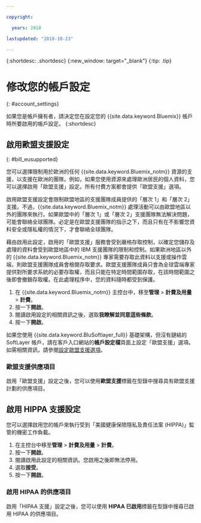 ```yaml
---

copyright:

  years: 2018

lastupdated: "2018-10-23" 

---
```


{:shortdesc: .shortdesc}
{:new_window: target="_blank"}
{:tip: .tip}

# 修改您的帳戶設定
{: #account_settings}

如果您是帳戶擁有者，請決定您在設定您的 {{site.data.keyword.Bluemix}} 帳戶時所要啟用的帳戶設定。
{:shortdesc}

## 啟用歐盟支援設定
{: #bill_eusupported}

您可以選擇限制用於歐洲的任何 {{site.data.keyword.Bluemix_notm}} 資源的支援，以支援在歐洲的團隊。例如，如果您使用資源來處理歐洲居民的個人資料，您可以選擇啟用「歐盟支援」設定。所有付費方案都會提供「歐盟支援」選項。


啟用歐盟支援設定會限制歐盟地區的支援團隊成員提供的「層次 1」和「層次 2」支援。不過，{{site.data.keyword.Bluemix_notm}} 處理活動可以由歐盟地區以外的團隊來執行。如果歐盟中的「層次 1」或「層次 2」支援團隊無法解決問題，可能會聯絡全球團隊。必定是在歐盟支援團隊的指示之下，而且只有在不影響您資料安全或隱私權的情況下，才會聯絡全球團隊。

藉由啟用此設定，啟用的「歐盟支援」服務會受到嚴格存取控制，以確定您儲存及處理的資料會受到歐盟地區中的 IBM 支援團隊的限制和控制。如果歐洲地區以外的 {{site.data.keyword.Bluemix_notm}} 專家需要存取此資料以支援或操作雲端，則歐盟支援團隊成員會檢閱存取要求。歐盟支援團隊成員只會為全球雲端專家提供對所要求系統的必要存取權，而且只能在特定時間範圍存取，在該時間範圍之後即會撤銷存取權。在此處理程序中，您的資料隨時都受到保護。

  1. 在 {{site.data.keyword.Bluemix_notm}} 主控台中，移至**管理** > **計費及用量** > **計費**。  
  2. 按一下**開啟**。
  3. 閱讀啟用設定的相關資訊之後，選取**我瞭解並同意這些條款**。
  4. 按一下**開啟**。

如果您使用 {{site.data.keyword.BluSoftlayer_full}} 基礎架構，但沒有鏈結的 SoftLayer 帳戶，請在客戶入口網站的**帳戶設定檔**頁面上設定「歐盟支援」選項。如需相關資訊，請參閱[設定歐盟支援選項](/docs/customer-portal/cpmanuserprof.html#cp_seteusupported)。

### 歐盟支援供應項目

啟用「歐盟支援」設定之後，您可以使用**歐盟支援**標籤在型錄中搜尋具有歐盟支援計劃的供應項目。  

## 啟用 HIPPA 支援設定

您可以選擇啟用您的帳戶來執行受到「美國健康保險隱私及責任法案 (HIPPA)」監管的機密工作負載。 

1. 在主控台中移至**管理** > **計費及用量** > **計費**。
2. 按一下**開啟**。 
3. 閱讀啟用此設定的相關資訊。您啟用之後即無法停用。 
4. 選取**接受**。 
5. 按一下**開啟**。

### 啟用 HIPAA 的供應項目

啟用「HIPAA 支援」設定之後，您可以使用 **HIPAA 已啟用**標籤在型錄中搜尋已啟用 HIPAA 的供應項目。 
